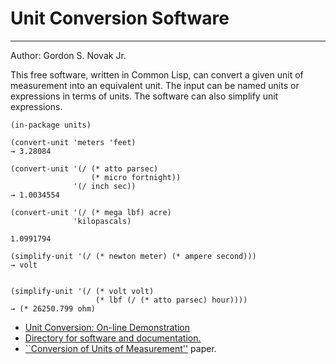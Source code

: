 # Unit Conversion Software
----
Author: Gordon S. Novak Jr.

This free software, written in Common Lisp, can convert a given unit of measurement into an equivalent unit. The input can be named units or expressions in terms of units. The software can also simplify unit expressions.

```common-lisp
(in-package units)

(convert-unit 'meters 'feet)
→ 3.28084 

(convert-unit '(/ (* atto parsec)
                  (* micro fortnight))
              '(/ inch sec))
→ 1.0034554 

(convert-unit '(/ (* mega lbf) acre)
              'kilopascals)

1.0991794 

(simplify-unit '(/ (* newton meter) (* ampere second)))
→ volt 


(simplify-unit '(/ (* volt volt)
                   (* lbf (/ (* atto parsec) hour))))
→ (* 26250.799 ohm) 
```

* [Unit Conversion: On-line Demonstration](https://www.cs.utexas.edu/users/novak/cgi/unitsdemoty.cgi)
* [Directory for software and documentation.](https://www.cs.utexas.edu/users/novak/units/)
* [``Conversion of Units of Measurement''](https://www.cs.utexas.edu/~novak/units95.html) paper. 
